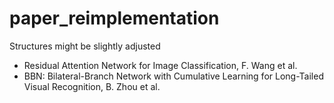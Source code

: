 # paper_reimplementation
Structures might be slightly adjusted
  - Residual Attention Network for Image Classification, F. Wang et al.
  - BBN: Bilateral-Branch Network with Cumulative Learning for Long-Tailed Visual Recognition, B. Zhou et al.
